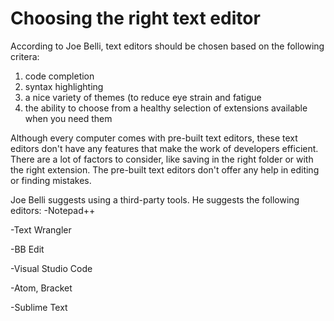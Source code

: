 
# Choosing the right text editor

According to Joe Belli, text editors should be chosen based on the following critera:

1) code completion
2) syntax highlighting
3) a nice variety of themes (to reduce eye strain and fatigue 
4) the ability to choose from a healthy selection of extensions available when you need them

Although every computer comes with pre-built text editors, these text editors don't have any features that make the work of developers efficient. There are a lot of factors to consider, like saving in the right folder or with the right extension. The pre-built text editors don't offer any help in editing or finding mistakes.

Joe Belli suggests using a third-party tools. He suggests the following editors:
-Notepad++

-Text Wrangler

-BB Edit

-Visual Studio Code

-Atom, Bracket

-Sublime Text

